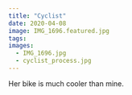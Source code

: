 ```yaml
---
title: "Cyclist"
date: 2020-04-08
image: IMG_1696.featured.jpg
tags:
images:
  - IMG_1696.jpg
  - cyclist_process.jpg
---
```


Her bike is much cooler than mine.
